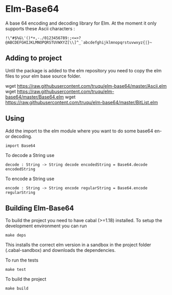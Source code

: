 Elm-Base64
========

A base 64 encoding and decoding library for Elm. At the moment it only supports
these Ascii characters :

``!\"#$%&\'()*+,-./0123456789:;<=>?@ABCDEFGHIJKLMNOPQRSTUVWXYZ[\\]^_`abcdefghijklmnopqrstuvwxyz{|}~``

## Adding to project

Until the package is added to the elm repository you need to copy the
elm files to your elm base source folder.

wget https://raw.githubusercontent.com/truqu/elm-base64/master/Ascii.elm
wget https://raw.githubusercontent.com/truqu/elm-base64/master/Base64.elm
wget https://raw.githubusercontent.com/truqu/elm-base64/master/BitList.elm

## Using

Add the import to the elm module where you want to do some base64 en- or decoding.

``import Base64``

To decode a String use

``decode : String -> String
decode encodedString = Base64.decode encodedString``

To encode a String use

``encode : String -> String
encode regularString = Base64.encode regularString``


## Building Elm-Base64

To build the project you need to have cabal (>=1.18) installed. To setup the
development environment you can run

``make deps``

This installs the correct elm version in a sandbox in the project folder
(.cabal-sandbox) and downloads the dependencies.

To run the tests

``make test``

To build the project

``make build``
